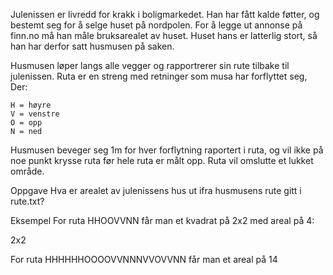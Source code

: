 Julenissen er livredd for krakk i boligmarkedet. Han har fått kalde føtter, og bestemt seg for å selge huset på nordpolen. For å legge ut annonse på finn.no må han måle bruksarealet av huset. Huset hans er latterlig stort, så han har derfor satt husmusen på saken.

Husmusen løper langs alle vegger og rapportrerer sin rute tilbake til julenissen. Ruta er en streng med retninger som musa har forflyttet seg, Der:
```
H = høyre
V = venstre
O = opp
N = ned
```
Husmusen beveger seg 1m for hver forflytning raportert i ruta, og vil ikke på noe punkt krysse ruta før hele ruta er målt opp. Ruta vil omslutte et lukket område.

Oppgave
Hva er arealet av julenissens hus ut ifra husmusens rute gitt i rute.txt?

Eksempel
For ruta HHOOVVNN får man et kvadrat på 2x2 med areal på 4:

2x2

For ruta HHHHHHOOOOVVNNNVVOVVNN får man et areal på 14


